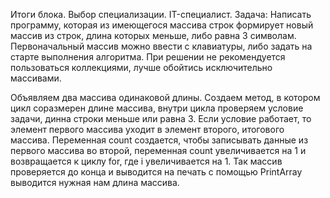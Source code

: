 
Итоги блока. Выбор специализации. IT-специалист. 
Задача: Написать программу, которая из имеющегося массива строк формирует новый массив из строк, длина которых меньше, либо равна 3 символам. Первоначальный массив можно ввести с клавиатуры, либо задать на старте выполнения алгоритма. При решении не рекомендуется пользоваться коллекциями, лучше обойтись исключительно массивами.

Объявляем два массива одинаковой длины. Создаем метод, в котором цикл соразмерен длине массива, внутри цикла проверяем условие задачи, динна строки меньше или равна 3. Если условие работает, то элемент первого массива уходит в элемент второго, итогового массива. Переменная count создается, чтобы записывать данные из первого массива во второй, переменная count увеличивается на 1 и возвращается к циклу for, где i увеличивается на 1. Так массив проверяется до конца и выводится на печать с помощью PrintArray выводится нужная нам длина массива.
